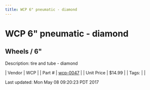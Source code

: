 ```yaml
---
title: WCP 6" pneumatic - diamond
---
```


# WCP 6" pneumatic - diamond
## Wheels / 6"
Description: 	tire and tube - diamond 

| Vendor | WCP | 
| Part # | [wcp-0047](http://www.wcproducts.net/pneumatic-wheels) | 
| Unit Price | $14.99 | 
| Tags: |  | 

Last updated: Mon May 08 09:20:23 PDT 2017
